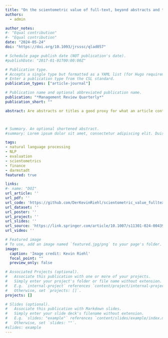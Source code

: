 ```yaml
---
title: "On the scientometric value of full-text, beyond abstracts and titles: evidence from the business and economic literature" 
authors:
  - admin

author_notes:
#- "Equal contribution"
#- "Equal contribution"
date: "2024-05-24"
doi: "https://doi.org/10.1093/jrsssc/qlad057"

# Schedule page publish date (NOT publication's date).
#publishDate: "2017-01-01T00:00:00Z"

# Publication type.
# Accepts a single type but formatted as a YAML list (for Hugo requirements).
# Enter a publication type from the CSL standard.
publication_types: ["article-journal"]

# Publication name and optional abbreviated publication name.
publication: "*Management Review Quarterly*"
publication_short: ""

abstract: Are abstracts or titles a good proxy for what an article contains? The majority of scientometric studies have used easily accessible representations of publications such as reference and author lists, citations, keywords, titles, and abstracts, rather than full-texts. However, better accessibility to full-text databases is on the rise. First studies employing full-texts are promising, yet the extent to which scientometric exploration of papers beyond title and abstract is beneficial to gain further insights is still under discussion. In this paper, we analyse the similarity between a paper’s title, abstract and full-text and examine whether scientometric analyses should better rely on full-texts. Our dataset includes 66,392 articles published in 27 leading journals in the business administration and economics literature. We examine the use of these representations in textual analysis, topic modelling and research evaluation. The results suggest that, unlike titles, abstracts and full-texts exhibit significant similarities and can be used interchangeably. While, abstracts contain less extraneous information and approximately 30% less noise compared to full-texts in topic modelling, full-text-based models to explain future number of citations yield a 5% higher explanatory power. Additionally, we recommend considering the influence of diverse writing styles as a textual and rhetorical property, as our analysis demonstrates its significant explanatory power for future publication success.



# Summary. An optional shortened abstract.
#summary: Lorem ipsum dolor sit amet, consectetur adipiscing elit. Duis posuere tellus ac convallis placerat. Proin tincidunt magna sed ex sollicitudin condimentum.

tags: 
- natural language processing
- NLP
- evaluation
- scientometrics
- finance
- darmstadt
featured: true

links:
#- name: "DOI"
url_article: ''
url_pdf: ''
url_code: 'https://github.com/DerKevinRiehl/scientometric_value_fulltext'
url_dataset: ''
url_poster: ''
url_project: ''
url_slides: ''
url_source: 'https://link.springer.com/article/10.1007/s11301-024-00439-8'
url_video: ''

# Featured image
# To use, add an image named `featured.jpg/png` to your page's folder. 
image:
  caption: 'Image credit: Kevin Riehl'
  focal_point: ""
  preview_only: false

# Associated Projects (optional).
#   Associate this publication with one or more of your projects.
#   Simply enter your project's folder or file name without extension.
#   E.g. `internal-project` references `content/project/internal-project/index.md`.
#   Otherwise, set `projects: []`.
projects: []

# Slides (optional).
#   Associate this publication with Markdown slides.
#   Simply enter your slide deck's filename without extension.
#   E.g. `slides: "example"` references `content/slides/example/index.md`.
#   Otherwise, set `slides: ""`.
#slides: example
---
```


